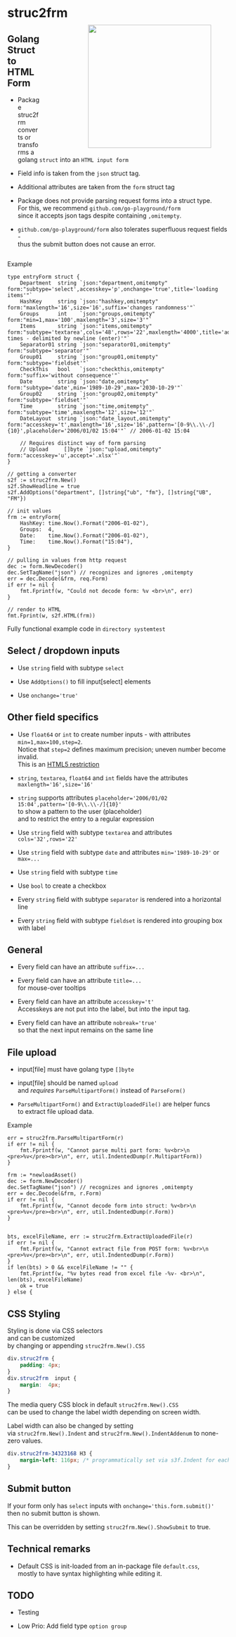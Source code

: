 
# struc2frm

<img src="./struc2frm.gif" 
    style="margin-left: 150px; float: right;  width: 280px;  position: relative; left: -40px; top: -9px;">

## Golang Struct to HTML Form

* Package struc2frm converts or transforms a  
golang `struct` into an `HTML input form`

* Field info is taken from the `json` struct tag.

* Additional attributes are taken from the `form` struct tag

* Package does not provide parsing request forms into a struct type.  
For this, we recommend `github.com/go-playground/form`  
since it accepts json tags despite containing `,omitempty`.  

* `github.com/go-playground/form` also tolerates superfluous request fields -  
thus the submit button does not cause an error.

<div style="clear:both;"></div>

Example

```golang
type entryForm struct {
    Department  string `json:"department,omitempty"    form:"subtype='select',accesskey='p',onchange='true',title='loading items'"`
    HashKey     string `json:"hashkey,omitempty"       form:"maxlength='16',size='16',suffix='changes randomness'"`
    Groups      int    `json:"groups,omitempty"        form:"min=1,max='100',maxlength='3',size='3'"`
    Items       string `json:"items,omitempty"         form:"subtype='textarea',cols='48',rows='22',maxlength='4000',title='add times - delimited by newline (enter)'"`
    Separator01 string `json:"separator01,omitempty"   form:"subtype='separator'"`
    Group01     string `json:"group01,omitempty"       form:"subtype='fieldset'"`
    CheckThis   bool   `json:"checkthis,omitempty"     form:"suffix='without consequence'"`
    Date        string `json:"date,omitempty"          form:"subtype='date',min='1989-10-29',max='2030-10-29'"`
    Group02     string `json:"group02,omitempty"       form:"subtype='fieldset'"`
    Time        string `json:"time,omitempty"          form:"subtype='time',maxlength='12',size='12'"`
    DateLayout  string `json:"date_layout,omitempty"   form:"accesskey='t',maxlength='16',size='16',pattern='[0-9\\.\\-/]{10}',placeholder='2006/01/02 15:04'"` // 2006-01-02 15:04

    // Requires distinct way of form parsing
    // Upload     []byte `json:"upload,omitempty"       form:"accesskey='u',accept='.xlsx'"`
}

// getting a converter
s2f := struc2frm.New()
s2f.ShowHeadline = true
s2f.AddOptions("department", []string{"ub", "fm"}, []string{"UB", "FM"})

// init values
frm := entryForm{
    HashKey: time.Now().Format("2006-01-02"),
    Groups:  4,
    Date:    time.Now().Format("2006-01-02"),
    Time:    time.Now().Format("15:04"),
}

// pulling in values from http request
dec := form.NewDecoder()
dec.SetTagName("json") // recognizes and ignores ,omitempty
err = dec.Decode(&frm, req.Form)
if err != nil {
    fmt.Fprintf(w, "Could not decode form: %v <br>\n", err)
}

// render to HTML
fmt.Fprint(w, s2f.HTML(frm))
```

Fully functional example code in `directory systemtest`

## Select / dropdown inputs

* Use `string` field with subtype `select`

* Use `AddOptions()` to fill input[select] elements

* Use `onchange='true'`

## Other field specifics

* Use `float64` or `int` to create number inputs - with attributes `min=1,max=100,step=2`.  
Notice that `step=2` defines maximum precision; uneven number become invalid.  
This is an [HTML5 restriction](https://stackoverflow.com/questions/14365348/)

* `string`, `textarea`, `float64` and `int` fields have the attributes `maxlength='16',size='16'`

* `string` supports attributes `placeholder='2006/01/02 15:04',pattern='[0-9\\.\\-/]{10}'`  
to show a pattern to the user (placeholder)  
and to restrict the entry to a regular expression

* Use `string` field with subtype `textarea` and attributes `cols='32',rows='22'`

* Use `string` field with subtype `date` and attributes  `min='1989-10-29'` or `max=...`

* Use `string` field with subtype `time`

* Use `bool` to create a checkbox

* Every `string` field with subtype `separator` is rendered into a horizontal line

* Every `string` field with subtype `fieldset` is rendered into grouping box with label

## General

* Every field can have an attribute `suffix=...`

* Every field can have an attribute `title=...`  
for mouse-over tooltips

* Every field  can have an attribute `accesskey='t'`  
Accesskeys are not put into the label, but into the input tag.

* Every field  can have an attribute `nobreak='true'`  
so that the next input remains on the same line

## File upload

* input[file] must have golang type `[]byte`

* input[file] should be named `upload`  
and _requires_ `ParseMultipartForm()` instead of `ParseForm()`

* `ParseMultipartForm()` and `ExtractUploadedFile()` are helper funcs  
to extract file upload data.

Example

```golang
err = struc2frm.ParseMultipartForm(r)
if err != nil {
    fmt.Fprintf(w, "Cannot parse multi part form: %v<br>\n <pre>%v</pre><br>\n", err, util.IndentedDump(r.MultipartForm))
}

frm := *newloadAsset()
dec := form.NewDecoder()
dec.SetTagName("json") // recognizes and ignores ,omitempty
err = dec.Decode(&frm, r.Form)
if err != nil {
    fmt.Fprintf(w, "Cannot decode form into struct: %v<br>\n <pre>%v</pre><br>\n", err, util.IndentedDump(r.Form))
}


bts, excelFileName, err := struc2frm.ExtractUploadedFile(r)
if err != nil {
    fmt.Fprintf(w, "Cannot extract file from POST form: %v<br>\n <pre>%v</pre><br>\n", err, util.IndentedDump(r.Form))
}
if len(bts) > 0 && excelFileName != "" {
    fmt.Fprintf(w, "%v bytes read from excel file -%v- <br>\n", len(bts), excelFileName)
    ok = true
} else {
```

## CSS Styling

Styling is done via CSS selectors  
and can be customized  
by changing or appending `struc2frm.New().CSS`

```CSS
div.struc2frm {
    padding: 4px;
}
div.struc2frm  input {
    margin:  4px;
}
```

The media query CSS block in default `struc2frm.New().CSS`  
can be used to change the label width depending on screen width.

Label width can also be changed by setting  
via `struc2frm.New().Indent` and `struc2frm.New().IndentAddenum`
to none-zero values.

```CSS
div.struc2frm-34323168 H3 {
    margin-left: 116px; /* programmatically set via s3f.Indent for each form */
}
```

## Submit button

If your form only has `select` inputs with `onchange='this.form.submit()'`  
then no submit button is shown.

This can be overridden by setting `struc2frm.New().ShowSubmit` to true.

## Technical remarks

* Default CSS is init-loaded from an in-package file `default.css`,  
mostly to have syntax highlighting while editing it.

## TODO

* Testing

* Low Prio: Add field type `option group`
